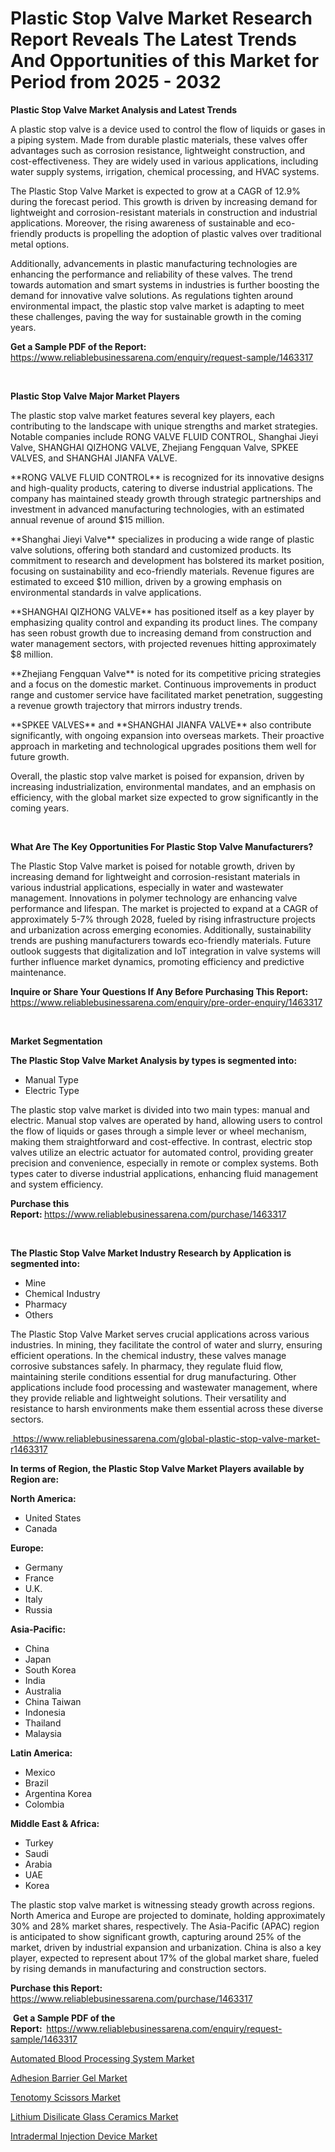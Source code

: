 <p><h1>Plastic Stop Valve Market Research Report Reveals The Latest Trends And Opportunities of this Market for Period from 2025 - 2032</h1></p><p><strong>Plastic Stop Valve Market Analysis and Latest Trends</strong></p>
<p><p>A plastic stop valve is a device used to control the flow of liquids or gases in a piping system. Made from durable plastic materials, these valves offer advantages such as corrosion resistance, lightweight construction, and cost-effectiveness. They are widely used in various applications, including water supply systems, irrigation, chemical processing, and HVAC systems.</p><p>The Plastic Stop Valve Market is expected to grow at a CAGR of 12.9% during the forecast period. This growth is driven by increasing demand for lightweight and corrosion-resistant materials in construction and industrial applications. Moreover, the rising awareness of sustainable and eco-friendly products is propelling the adoption of plastic valves over traditional metal options. </p><p>Additionally, advancements in plastic manufacturing technologies are enhancing the performance and reliability of these valves. The trend towards automation and smart systems in industries is further boosting the demand for innovative valve solutions. As regulations tighten around environmental impact, the plastic stop valve market is adapting to meet these challenges, paving the way for sustainable growth in the coming years.</p></p>
<p><strong>Get a Sample PDF of the Report:&nbsp;</strong> <a href="https://www.reliablebusinessarena.com/enquiry/request-sample/1463317?utm_campaign=2563&utm_medium=2&utm_source=Github&utm_content=ia&utm_term=09042025&utm_id=plastic-stop-valve">https://www.reliablebusinessarena.com/enquiry/request-sample/1463317</a></p>
<p>&nbsp;</p>
<p><strong>Plastic Stop Valve Major Market Players</strong></p>
<p><p>The plastic stop valve market features several key players, each contributing to the landscape with unique strengths and market strategies. Notable companies include RONG VALVE FLUID CONTROL, Shanghai Jieyi Valve, SHANGHAI QIZHONG VALVE, Zhejiang Fengquan Valve, SPKEE VALVES, and SHANGHAI JIANFA VALVE.</p><p>**RONG VALVE FLUID CONTROL** is recognized for its innovative designs and high-quality products, catering to diverse industrial applications. The company has maintained steady growth through strategic partnerships and investment in advanced manufacturing technologies, with an estimated annual revenue of around $15 million.</p><p>**Shanghai Jieyi Valve** specializes in producing a wide range of plastic valve solutions, offering both standard and customized products. Its commitment to research and development has bolstered its market position, focusing on sustainability and eco-friendly materials. Revenue figures are estimated to exceed $10 million, driven by a growing emphasis on environmental standards in valve applications.</p><p>**SHANGHAI QIZHONG VALVE** has positioned itself as a key player by emphasizing quality control and expanding its product lines. The company has seen robust growth due to increasing demand from construction and water management sectors, with projected revenues hitting approximately $8 million.</p><p>**Zhejiang Fengquan Valve** is noted for its competitive pricing strategies and a focus on the domestic market. Continuous improvements in product range and customer service have facilitated market penetration, suggesting a revenue growth trajectory that mirrors industry trends.</p><p>**SPKEE VALVES** and **SHANGHAI JIANFA VALVE** also contribute significantly, with ongoing expansion into overseas markets. Their proactive approach in marketing and technological upgrades positions them well for future growth.</p><p>Overall, the plastic stop valve market is poised for expansion, driven by increasing industrialization, environmental mandates, and an emphasis on efficiency, with the global market size expected to grow significantly in the coming years.</p></p>
<p>&nbsp;</p>
<p><strong>What Are The Key Opportunities For Plastic Stop Valve Manufacturers?</strong></p>
<p><p>The Plastic Stop Valve market is poised for notable growth, driven by increasing demand for lightweight and corrosion-resistant materials in various industrial applications, especially in water and wastewater management. Innovations in polymer technology are enhancing valve performance and lifespan. The market is projected to expand at a CAGR of approximately 5-7% through 2028, fueled by rising infrastructure projects and urbanization across emerging economies. Additionally, sustainability trends are pushing manufacturers towards eco-friendly materials. Future outlook suggests that digitalization and IoT integration in valve systems will further influence market dynamics, promoting efficiency and predictive maintenance.</p></p>
<p><strong>Inquire or Share Your Questions If Any Before Purchasing This Report:</strong> <a href="https://www.reliablebusinessarena.com/enquiry/pre-order-enquiry/1463317?utm_campaign=2563&utm_medium=2&utm_source=Github&utm_content=ia&utm_term=09042025&utm_id=plastic-stop-valve">https://www.reliablebusinessarena.com/enquiry/pre-order-enquiry/1463317</a></p>
<p>&nbsp;</p>
<p><strong>Market Segmentation</strong></p>
<p><strong>The Plastic Stop Valve Market Analysis by types is segmented into:</strong></p>
<p><ul><li>Manual Type</li><li>Electric Type</li></ul></p>
<p><p>The plastic stop valve market is divided into two main types: manual and electric. Manual stop valves are operated by hand, allowing users to control the flow of liquids or gases through a simple lever or wheel mechanism, making them straightforward and cost-effective. In contrast, electric stop valves utilize an electric actuator for automated control, providing greater precision and convenience, especially in remote or complex systems. Both types cater to diverse industrial applications, enhancing fluid management and system efficiency.</p></p>
<p><strong>Purchase this Report:&nbsp;</strong><a href="https://www.reliablebusinessarena.com/purchase/1463317?utm_campaign=2563&utm_medium=2&utm_source=Github&utm_content=ia&utm_term=09042025&utm_id=plastic-stop-valve">https://www.reliablebusinessarena.com/purchase/1463317</a></p>
<p>&nbsp;</p>
<p><strong>The Plastic Stop Valve Market Industry Research by Application is segmented into:</strong></p>
<p><ul><li>Mine</li><li>Chemical Industry</li><li>Pharmacy</li><li>Others</li></ul></p>
<p><p>The Plastic Stop Valve Market serves crucial applications across various industries. In mining, they facilitate the control of water and slurry, ensuring efficient operations. In the chemical industry, these valves manage corrosive substances safely. In pharmacy, they regulate fluid flow, maintaining sterile conditions essential for drug manufacturing. Other applications include food processing and wastewater management, where they provide reliable and lightweight solutions. Their versatility and resistance to harsh environments make them essential across these diverse sectors.</p></p>
<p><a href="https://www.reliablebusinessarena.com/global-plastic-stop-valve-market-r1463317?utm_campaign=2563&utm_medium=2&utm_source=Github&utm_content=ia&utm_term=09042025&utm_id=plastic-stop-valve">&nbsp;https://www.reliablebusinessarena.com/global-plastic-stop-valve-market-r1463317</a></p>
<p><strong>In terms of Region, the Plastic Stop Valve Market Players available by Region are:</strong></p>
<p>
    <p> <strong> North America: </strong>
        <ul>
            <li>United States</li>
            <li>Canada</li>
        </ul>
        </p> 
    <p> <strong> Europe: </strong>
        <ul>
            <li>Germany</li>
            <li>France</li>
            <li>U.K.</li>
            <li>Italy</li>
            <li>Russia</li>
        </ul>
        </p> 
    <p> <strong> Asia-Pacific: </strong>
        <ul>
            <li>China</li>
            <li>Japan</li>
            <li>South Korea</li>
            <li>India</li>
            <li>Australia</li>
            <li>China Taiwan</li>
            <li>Indonesia</li>
            <li>Thailand</li>
            <li>Malaysia</li>
        </ul>
        </p> 
    <p> <strong> Latin America: </strong>
        <ul>
            <li>Mexico</li>
            <li>Brazil</li>
            <li>Argentina Korea</li>
            <li>Colombia</li>
        </ul>
        </p> 
    <p> <strong> Middle East & Africa: </strong>
        <ul>
            <li>Turkey</li>
            <li>Saudi</li>
            <li>Arabia</li>
            <li>UAE</li>
            <li>Korea</li>
        </ul>
    </p>
    </p>
<p><p>The plastic stop valve market is witnessing steady growth across regions. North America and Europe are projected to dominate, holding approximately 30% and 28% market shares, respectively. The Asia-Pacific (APAC) region is anticipated to show significant growth, capturing around 25% of the market, driven by industrial expansion and urbanization. China is also a key player, expected to represent about 17% of the global market share, fueled by rising demands in manufacturing and construction sectors.</p></p>
<p><strong>Purchase this Report: </strong><a href="https://www.reliablebusinessarena.com/purchase/1463317?utm_campaign=2563&utm_medium=2&utm_source=Github&utm_content=ia&utm_term=09042025&utm_id=plastic-stop-valve">https://www.reliablebusinessarena.com/purchase/1463317</a></p>
<p>&nbsp;<strong>Get a Sample PDF of the Report:&nbsp;&nbsp;</strong><a href="https://www.reliablebusinessarena.com/enquiry/request-sample/1463317?utm_campaign=2563&utm_medium=2&utm_source=Github&utm_content=ia&utm_term=09042025&utm_id=plastic-stop-valve">https://www.reliablebusinessarena.com/enquiry/request-sample/1463317</a></p>
<p><strong></strong></p>
<p><p><a href="https://www.linkedin.com/pulse/automated-blood-processing-system-market-insights-industry-5em6f?utm_campaign=2563&utm_medium=2&utm_source=Github&utm_content=ia&utm_term=09042025&utm_id=plastic-stop-valve">Automated Blood Processing System Market</a></p><p><a href="https://www.linkedin.com/pulse/outlook-adhesion-barrier-gel-market-2025-2032-detailed-size-lo65f?utm_campaign=2563&utm_medium=2&utm_source=Github&utm_content=ia&utm_term=09042025&utm_id=plastic-stop-valve">Adhesion Barrier Gel Market</a></p><p><a href="https://www.linkedin.com/pulse/insightful-tenotomy-scissors-market-report-analyzing-industry-ojqxe?utm_campaign=2563&utm_medium=2&utm_source=Github&utm_content=ia&utm_term=09042025&utm_id=plastic-stop-valve">Tenotomy Scissors Market</a></p><p><a href="https://www.linkedin.com/pulse/market-demand-revenue-lithium-disilicate-glass-ceramics-74-cagr-vqgif?utm_campaign=2563&utm_medium=2&utm_source=Github&utm_content=ia&utm_term=09042025&utm_id=plastic-stop-valve">Lithium Disilicate Glass Ceramics Market</a></p><p><a href="https://www.linkedin.com/pulse/examining-intradermal-injection-device-market-analyzing-jc3af?utm_campaign=2563&utm_medium=2&utm_source=Github&utm_content=ia&utm_term=09042025&utm_id=plastic-stop-valve">Intradermal Injection Device Market</a></p></p>